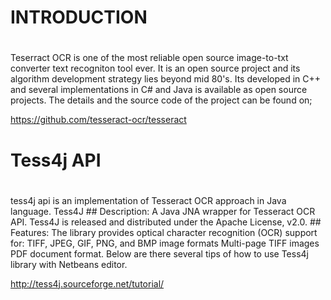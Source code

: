 #
# INTRODUCTION
#

Teserract OCR is one of the most reliable open source image-to-txt converter text recogniton tool ever. It is an open source project and its algorithm development strategy lies beyond mid 80's. Its developed in C++ and several implementations in C# and Java is available as open source projects. The details and the source code of the project can be found on;

https://github.com/tesseract-ocr/tesseract

#
# Tess4j API
#

tess4j api is an implementation of Tesseract OCR approach in Java language. Tess4J ## Description: A Java JNA wrapper for Tesseract OCR API. Tess4J is released and distributed under the Apache License, v2.0. ## Features: The library provides optical character recognition (OCR) support for: TIFF, JPEG, GIF, PNG, and BMP image formats Multi-page TIFF images PDF document format. Below are there several tips of how to use Tess4j library with Netbeans editor.

 http://tess4j.sourceforge.net/tutorial/
